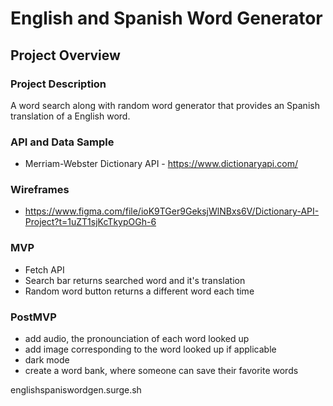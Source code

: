 # English and Spanish Word Generator

## Project Overview

### Project Description
A word search along with random word generator that provides an Spanish translation of a English word.

### API and Data Sample 
- Merriam-Webster Dictionary API - https://www.dictionaryapi.com/

### Wireframes
- https://www.figma.com/file/ioK9TGer9GeksjWlNBxs6V/Dictionary-API-Project?t=1uZT1sjKcTkypOGh-6

### MVP
- Fetch API
- Search bar returns searched word and it's translation
- Random word button returns a different word each time 

### PostMVP
- add audio, the pronounciation of each word looked up
- add image corresponding to the word looked up if applicable
- dark mode
- create a word bank, where someone can save their favorite words

englishspaniswordgen.surge.sh
